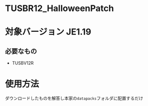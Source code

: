 # TUSBR12_HalloweenPatch
# 対象バージョン JE1.19
## 必要なもの  
- TUSBV12R

# 使用方法  
ダウンロードしたものを解答し本家の`datapacks`フォルダに配置するだけ
